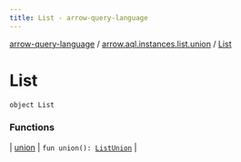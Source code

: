 ```yaml
---
title: List - arrow-query-language
---
```


[arrow-query-language](../../index.html) / [arrow.aql.instances.list.union](../index.html) / [List](./index.html)

# List

`object List`

### Functions

| [union](union.html) | `fun union(): `[`ListUnion`](../../arrow.aql.instances/-list-union/index.html) |

